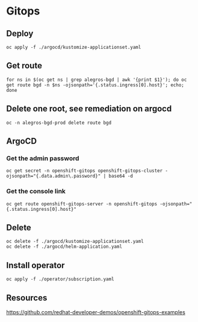 # Gitops

## Deploy

```shell
oc apply -f ./argocd/kustomize-applicationset.yaml
```

## Get route

```shell
for ns in $(oc get ns | grep alegros-bgd | awk '{print $1}'); do oc get route bgd -n $ns -ojsonpath='{.status.ingress[0].host}'; echo; done
```

## Delete one root, see remediation on argocd

```shell
oc -n alegros-bgd-prod delete route bgd
```

## ArgoCD

### Get the admin password
```shell
oc get secret -n openshift-gitops openshift-gitops-cluster -ojsonpath="{.data.admin\.password}" | base64 -d
```

### Get the console link
```shell
oc get route openshift-gitops-server -n openshift-gitops -ojsonpath="{.status.ingress[0].host}"
```

## Delete

```shell
oc delete -f ./argocd/kustomize-applicationset.yaml
oc delete -f ./argocd/helm-application.yaml
```

## Install operator
```shell
oc apply -f ./operator/subscription.yaml
```

## Resources

https://github.com/redhat-developer-demos/openshift-gitops-examples
